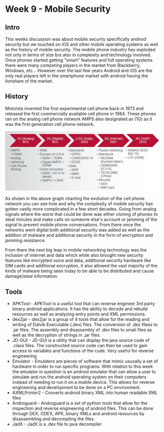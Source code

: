 # Week 9 - Mobile Security

## Intro

This weeks discussion was about mobile security specifically android security but we touched on iOS and other mobile operating systems as well as the history of mobile security. The mobile phone industry has exploded not only in terms of size but also in complexity and technology involved.  Once phones started getting "smart" features and full operating systems there were many competing players in the market from Blackberry, Windows, etc... However over the last few years Android and iOS are the only real players left in the smartphone market with android having the lionshare of the market.

## History

Motorola invented the first experimental cell phone back in 1973 and released the first commercially available cell phone in 1984.  These phones ran on the analog cell phone network AMPS also designated as (1G) as it was the first generation cell phone network. 

<img src="cellHistory.JPG" alt="history" class="inline"/>

As shown in the above graph charting the evolution of the cell phone network you can see how and why the complexity of mobile security has gotten vastly more complicated in a few short decades.  Going from analog signals where the worst that could be done was either cloning of phones to steal minutes and make calls on someone else's account or jamming of the signal to prevent mobile phone conversations.  From there once the networks went digital both additional security was added as well as the addition of malware and additional security in the form of encryption and jamming resistance. 

From there the next big leap in mobile networking technology was the inclusion of internet and data which while also brought new security features like encrypted voice and data, additional security hardware like SIM cards and additional encryption, it also allowed the vast majority of the kinds of malware being seen today to be able to be distributed and cause damage/steal information.


## Tools
- APKTool - APKTool is a useful tool that can reverse engineer 3rd party binary android applications. It has the ability to decode and rebuild resources as well as analyzing entry points and XML permissions.
- dex2jar - dex2jar is a group of 4 tools that allow for the reading and writing of Dalvik Executable (.dex) files. The conversion of .dex filess to .jar files. The assembly and disassembly of .dex files to smali files as well as the decryption of strings in .jar files.
- JD-GUI - JD-GUI is a utility that can display the java source code of .class files.  The constructed source code can then be used to gain access to variables and functions of the code.  Very useful for reverse engineering
- Emulator - Emulators are pieces of software that mimic ususally a set of hardware in order to run specific programs.  With relation to this week the emulator in question is an android emulator that can allow a user to simulate and run the android operating system on their computers instead of needing to run it on a mobile device.  This allows for reverse engineering and development to be done on a PC environment.
- AXMLPrinter2 - Converts android binary XML into human readable XML files
- Androguard - Androguard is a set of python tools that allow for the inspection and reverse engineering of android files. This can be done through DEX, ODEX, APK, binary XMLs and android resources by disassembling and decompiling the files.
- JadX - JadX is a .dex file to java decompiler.
